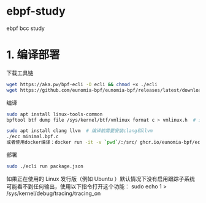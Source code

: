 # ebpf-study
ebpf bcc study

# 1. 编译部署

下载工具链
```bash
wget https://aka.pw/bpf-ecli -O ecli && chmod +x ./ecli
wget https://github.com/eunomia-bpf/eunomia-bpf/releases/latest/download/ecc && chmod +x ./ecc
```


编译
```bash
sudo apt install linux-tools-common
bpftool btf dump file /sys/kernel/btf/vmlinux format c > vmlinux.h  # 通过bpftool生成vmlinux.h头文件

sudo apt install clang llvm  # 编译前需要安装clang和llvm
./ecc minimal.bpf.c
或者使用docker编译：docker run -it -v `pwd`/:/src/ ghcr.io/eunomia-bpf/ecc-`uname -m`:latest
```


部署
```bash
sudo ./ecli run package.json
```


如果正在使用的 Linux 发行版（例如 Ubuntu ）默认情况下没有启用跟踪子系统可能看不到任何输出，使用以下指令打开这个功能：
sudo echo 1 > /sys/kernel/debug/tracing/tracing_on





